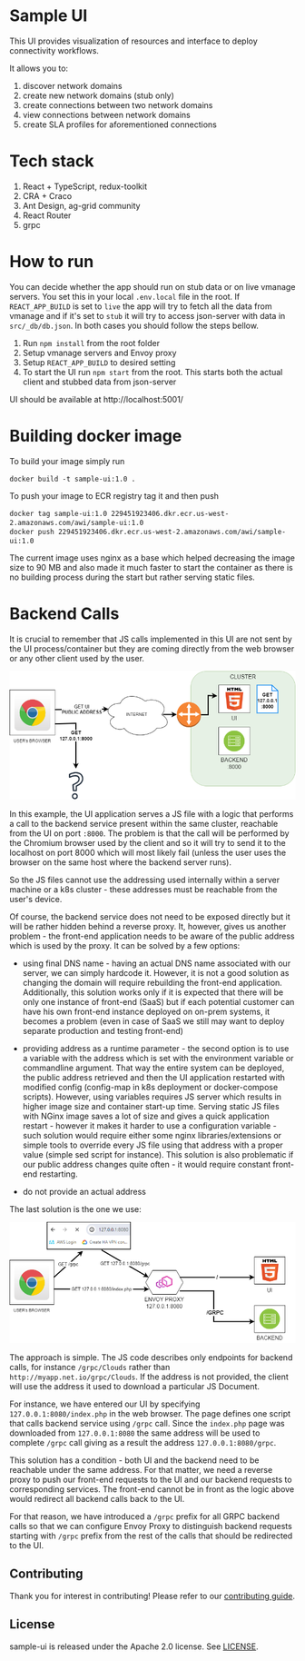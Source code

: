 # Sample UI

This UI provides visualization of resources and interface to deploy connectivity workflows.


It allows you to:

1. discover network domains 
2. create new network domains (stub only) 
3. create connections between two network domains
4. view connections between network domains 
5. create SLA profiles for aforementioned connections


# Tech stack

1. React + TypeScript, redux-toolkit
2. CRA + Craco
3. Ant Design, ag-grid community
4. React Router
5. grpc

# How to run

You can decide whether the app should run on stub data or on live vmanage servers. You set this in your local `.env.local` file in the root. If `REACT_APP_BUILD` is set to `live` the app will try to fetch all the data from vmanage and if it's set to `stub` it will try to access json-server with data in `src/_db/db.json`.
In both cases you should follow the steps bellow.

1. Run `npm install` from the root folder
2. Setup vmanage servers and Envoy proxy
3. Setup `REACT_APP_BUILD` to desired setting
4. To start the UI run `npm start` from the root. This starts both the actual client and stubbed data from json-server

UI should be available at http://localhost:5001/


# Building docker image

To build your image simply run

```
docker build -t sample-ui:1.0 .
```

To push your image to ECR registry tag it and then push

```
docker tag sample-ui:1.0 229451923406.dkr.ecr.us-west-2.amazonaws.com/awi/sample-ui:1.0
docker push 229451923406.dkr.ecr.us-west-2.amazonaws.com/awi/sample-ui:1.0
```

The current image uses nginx as a base which helped decreasing the
image size to 90 MB and also made it much faster to start the container
as there is no building process during the start but rather serving
static files.

# Backend Calls

It is crucial to remember that JS calls implemented in this UI are not sent by the
UI process/container but they are coming directly from the web browser or any other
client used by the user.

![JS Calls Image](docs/js-calls.png)

In this example, the UI application serves a JS file with a
logic that performs a call to the backend service present within
the same cluster, reachable from the UI on port `:8000`. The
problem is that the call will be performed by the Chromium
browser used by the client and so it will try to send it to
the localhost on port 8000 which will most likely fail (unless
the user uses the browser on the same host where the backend
server runs).

So the JS files cannot use the addressing used internally within
a server machine or a k8s cluster - these addresses must be
reachable from the user's device.

Of course, the backend service does not need to be exposed
directly but it will be rather hidden behind a reverse proxy.
It, however, gives us another problem - the front-end application
needs to be aware of the public address which is used by the
proxy. It can be solved by a few options:

* using final DNS name - having an actual DNS name associated with
    our server, we can simply hardcode it. However, it is not a
    good solution as changing the domain will require rebuilding
    the front-end application. Additionally, this solution works
    only if it is expected that there will be only one instance
    of front-end (SaaS) but if each potential customer can have his own front-end instance deployed on on-prem systems, it
    becomes a problem (even in case of SaaS we still may want to
    deploy separate production and testing front-end)

* providing address as a runtime parameter - the second option is
    to use a variable with the address which is set with the
    environment variable or commandline argument. That way the
    entire system can be deployed, the public address retrieved
    and then the UI application restarted with modified config
    (config-map in k8s deployment or docker-compose scripts).
    However, using variables requires JS server which results in
    higher image size and container start-up time. Serving static
    JS files with NGinx image saves a lot of size and gives a
    quick application restart - however it makes it harder to
    use a configuration variable - such solution would require
    either some nginx libraries/extensions or simple tools to
    override every JS file using that address with a proper value
    (simple sed script for instance). This solution is also
    problematic if our public address changes quite often - it
    would require constant front-end restarting.

* do not provide an actual address

The last solution is the one we use:

![JS Proxying Image](docs/proxying.png)

The approach is simple. The JS code describes only endpoints for
backend calls, for instance `/grpc/Clouds` rather than
`http://myapp.net.io/grpc/Clouds`. If the address is not provided,
the client will use the address it used to download a particular
JS Document.

For instance, we have entered our UI by specifying
`127.0.0.1:8080/index.php` in the web browser. The page defines
one script that calls backend service using `/grpc` call. Since
the `index.php` page was downloaded from `127.0.0.1:8080` the
same address will be used to complete `/grpc` call giving as a
result the address `127.0.0.1:8080/grpc`.

This solution has a condition - both UI and the backend need
to be reachable under the same address. For that matter, we need
a reverse proxy to push our front-end requests to the UI and our
backend requests to corresponding services. The front-end cannot
be in front as the logic above would redirect all backend calls
back to the UI.

For that reason, we have introduced a `/grpc` prefix for all
GRPC backend calls so that we can configure Envoy Proxy to
distinguish backend requests starting with `/grpc` prefix from
the rest of the calls that should be redirected to the UI.

## Contributing

Thank you for interest in contributing! Please refer to our
[contributing guide](CONTRIBUTING.md).

## License

sample-ui is released under the Apache 2.0 license. See
[LICENSE](./LICENSE).


